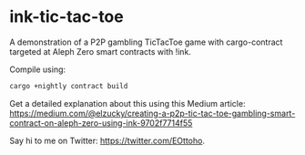 # ink-tic-tac-toe
A demonstration of a P2P gambling TicTacToe game with cargo-contract targeted at Aleph Zero smart contracts with !ink.

Compile using:
```bash
cargo +nightly contract build
```

Get a detailed explanation about this using this Medium article:
https://medium.com/@elzucky/creating-a-p2p-tic-tac-toe-gambling-smart-contract-on-aleph-zero-using-ink-9702f7714f55

Say hi to me on Twitter: https://twitter.com/EOttoho.
